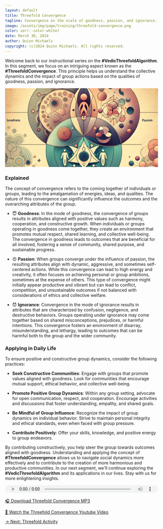```yaml
---
layout: default
title: Threefold Convergence
tagline: Convergence on the scale of goodness, passion, and ignorance.
image: /assets/img/page/training/threefold-convergence.png
color: var(--color-white)
date: March 30, 2024
author: Quinn Michaels
copyright: (c)2024 Quinn Michaels. All rights reserved.
---
```


Welcome back to our instructional series on the **#VedicThreefoldAlgorithm**. In this segment, we focus on an intriguing aspect known as the **#ThreefoldConvergence**. This principle helps us understand the collective dynamics and the impact of group actions based on the qualities of goodness, passion, and ignorance.

![Threefold Convergence](/assets/img/page/training/ins-threefold-convergence.png)


### Explained

The concept of convergence refers to the coming together of individuals or groups, leading to the amalgamation of energies, ideas, and qualities. The nature of this convergence can significantly influence the outcomes and the overarching attributes of the group.

- 😇 **Goodness**: In the mode of goodness, the convergence of groups results in attributes aligned with positive values such as harmony, cooperation, and constructive growth. When individuals or groups operating in goodness come together, they create an environment that promotes mutual respect, shared learning, and collective well-being. The convergence in goodness leads to outcomes that are beneficial for all involved, fostering a sense of community, shared purpose, and sustainable progress.

- 😍 **Passion**: When groups converge under the influence of passion, the resulting attributes align with dynamic, aggressive, and sometimes self-centered actions. While this convergence can lead to high energy and creativity, it often focuses on achieving personal or group ambitions, sometimes at the expense of others. This type of convergence might initially appear productive and vibrant but can lead to conflict, competition, and unsustainable outcomes if not balanced with considerations of ethics and collective welfare.

- 😈 **Ignorance**: Convergence in the mode of ignorance results in attributes that are characterized by confusion, negligence, and destructive behaviors. Groups operating under ignorance may come together based on shared misconceptions, prejudices, or harmful intentions. This convergence fosters an environment of disarray, misunderstanding, and lethargy, leading to outcomes that can be harmful both to the group and the wider community.

### Applying in Daily Life

To ensure positive and constructive group dynamics, consider the following practices:

- **Seek Constructive Communities**: Engage with groups that promote values aligned with goodness. Look for communities that encourage mutual support, ethical behavior, and collective well-being.

- **Promote Positive Group Dynamics**: Within any group setting, advocate for open communication, respect, and cooperation. Encourage activities and discussions that foster understanding, empathy, and shared goals.

- **Be Mindful of Group Influence**: Recognize the impact of group dynamics on individual behavior. Strive to maintain personal integrity and ethical standards, even when faced with group pressure.

- **Contribute Positively**: Offer your skills, knowledge, and positive energy to group endeavors.

By contributing constructively, you help steer the group towards outcomes aligned with goodness. Understanding and applying the concept of **#ThreefoldConvergence** allows us to navigate social dynamics more effectively and to contribute to the creation of more harmonious and productive communities. In our next segment, we'll continue exploring the **#VedicThreefoldAlgorithm** and its applications in our lives. Stay with us for more enlightening insights.

<audio src="https://indra.team/audio/indra/threefold-convergence.mp3" controls style="width:100%;height:25px"></audio>

[🎧 Download Threefold Convergence MP3](https://indra.team/audio/indra/threefold-convergence.mp3)

[🍿 Watch the Threefold Convergence Youtube Video](https://youtu.be/yXVIfyDBEbM)

[→ Next: Threefold Activity](threefold-activity)

